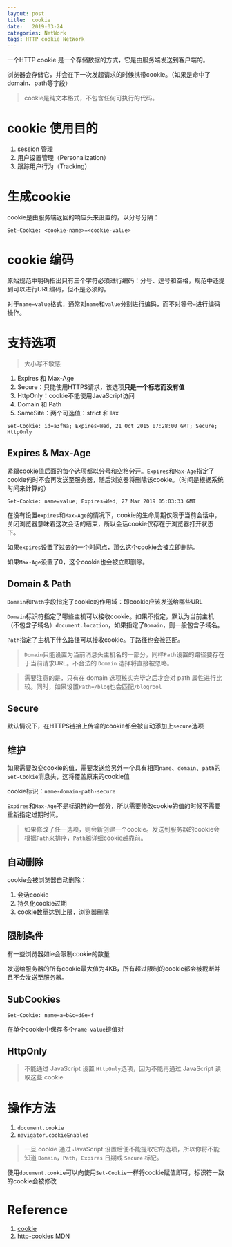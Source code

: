 ```yaml
---
layout: post
title:  cookie
date:   2019-03-24
categories: NetWork
tags: HTTP cookie NetWork
---
```


一个HTTP cookie 是一个存储数据的方式，它是由服务端发送到客户端的。

浏览器会存储它，并会在下一次发起请求的时候携带cookie。（如果是命中了domain、path等字段）

> cookie是纯文本格式，不包含任何可执行的代码。

# cookie 使用目的

1. session 管理
2. 用户设置管理（Personalization）
3. 跟踪用户行为（Tracking）

# 生成cookie

cookie是由服务端返回的响应头来设置的，以分号分隔：

```http
Set-Cookie: <cookie-name>=<cookie-value>
```

# cookie 编码

原始规范中明确指出只有三个字符必须进行编码：分号、逗号和空格，规范中还提到可以进行URL编码，但不是必须的。

对于`name=value`格式，通常对`name`和`value`分别进行编码，而不对等号`=`进行编码操作。

# 支持选项

> 大小写不敏感

1. Expires 和 Max-Age
2. Secure：只能使用HTTPS请求，该选项**只是一个标志而没有值**
3. HttpOnly：cookie不能使用JavaScript访问
4. Domain 和 Path
5. SameSite：两个可选值：strict 和 lax

```http
Set-Cookie: id=a3fWa; Expires=Wed, 21 Oct 2015 07:28:00 GMT; Secure; HttpOnly
```

## Expires & Max-Age

紧跟cookie值后面的每个选项都以分号和空格分开。`Expires`和`Max-Age`指定了cookie何时不会再发送至服务器，随后浏览器将删除该cookie。（时间是根据系统时间来计算的）

```http
Set-Cookie: name=value; Expires=Wed, 27 Mar 2019 05:03:33 GMT
```

在没有设置`expires`和`Max-Age`的情况下，cookie的生命周期仅限于当前会话中，关闭浏览器意味着这次会话的结束，所以会话cookie仅存在于浏览器打开状态下。

如果`expires`设置了过去的一个时间点，那么这个cookie会被立即删除。

如果`Max-Age`设置了0，这个cookie也会被立即删除。

## Domain & Path

`Domain`和`Path`字段指定了cookie的作用域：即cookie应该发送给哪些URL

`Domain`标识符指定了哪些主机可以接收cookie。如果不指定，默认为当前主机（不包含子域名）`document.location`，如果指定了`Domain`，则一般包含子域名。

`Path`指定了主机下什么路径可以接收cookie。子路径也会被匹配。

> `Domain`只能设置为当前消息头主机名的一部分，同样`Path`设置的路径要存在于当前请求URL。不合法的 `Domain` 选择将直接被忽略。

> 需要注意的是，只有在 domain 选项核实完毕之后才会对 path 属性进行比较。同时，如果设置`Path=/blog`也会匹配`/blogrool`

## Secure

默认情况下，在HTTPS链接上传输的cookie都会被自动添加上`secure`选项

## 维护

如果需要改变cookie的值，需要发送给另外一个具有相同`name`、`domain`、`path`的`Set-Cookie`消息头，这将覆盖原来的cookie值

cookie标识：`name-domain-path-secure`

`Expires`和`Max-Age`不是标识符的一部分，所以需要修改cookie的值的时候不需要重新指定过期时间。

> 如果修改了任一选项，则会新创建一个cookie。发送到服务器的cookie会根据`Path`来排序，`Path`越详细cookie越靠前。

## 自动删除

cookie会被浏览器自动删除：

1. 会话cookie
2. 持久化cookie过期
3. cookie数量达到上限，浏览器删除

## 限制条件

有一些浏览器如ie会限制cookie的数量

发送给服务器的所有cookie最大值为4KB，所有超过限制的cookie都会被截断并且不会发送至服务器。

## SubCookies

```http
Set-Cookie: name=a=b&c=d&e=f
```

在单个cookie中保存多个`name-value`键值对

## HttpOnly

>不能通过 JavaScript 设置 `HttpOnly`选项，因为不能再通过 JavaScript 读取这些 cookie

# 操作方法

1. `document.cookie`
2. `navigator.cookieEnabled`

> 一旦 cookie 通过 JavaScript 设置后便不能提取它的选项，所以你将不能知道 `Domain`，`Path`，`Expires` 日期或 `Secure` 标记。

使用`document.cookie`可以向使用`Set-Cookie`一样将cookie赋值即可，标识符一致的cookie会被修改

# Reference

1. [cookie](https://www.kancloud.cn/kancloud/http-cookies-explained/48317)
2. [http-cookies MDN](https://developer.mozilla.org/en-US/docs/Web/HTTP/Cookies)